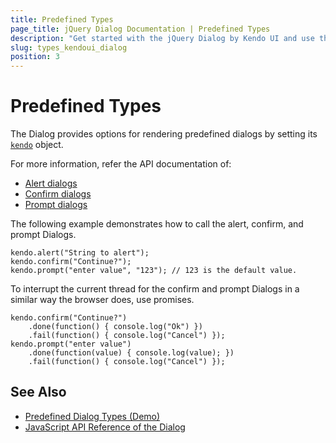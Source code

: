 ```yaml
---
title: Predefined Types
page_title: jQuery Dialog Documentation | Predefined Types
description: "Get started with the jQuery Dialog by Kendo UI and use the predefined Dialog types."
slug: types_kendoui_dialog
position: 3
---
```


# Predefined Types

The Dialog provides options for rendering predefined dialogs by setting its [`kendo`](/api/javascript/kendo) object.

For more information, refer the API documentation of:
* [Alert dialogs](/api/javascript/ui/alert)
* [Confirm dialogs](/api/javascript/ui/confirm)
* [Prompt dialogs](/api/javascript/ui/prompt)

The following example demonstrates how to call the alert, confirm, and prompt Dialogs.

    kendo.alert("String to alert");
    kendo.confirm("Continue?");
    kendo.prompt("enter value", "123"); // 123 is the default value.

To interrupt the current thread for the confirm and prompt Dialogs in a similar way the browser does, use promises.

    kendo.confirm("Continue?")
        .done(function() { console.log("Ok") })
        .fail(function() { console.log("Cancel") });
    kendo.prompt("enter value")
        .done(function(value) { console.log(value); })
        .fail(function() { console.log("Cancel") });

## See Also

* [Predefined Dialog Types (Demo)](https://demos.telerik.com/kendo-ui/dialog/predefined-dialogs)
* [JavaScript API Reference of the Dialog](/api/javascript/ui/dialog)
